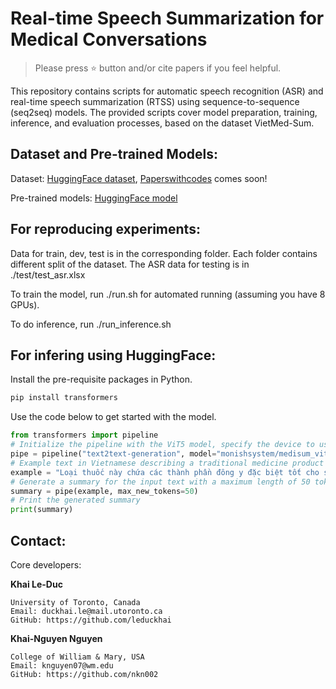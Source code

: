 # Real-time Speech Summarization for Medical Conversations
> Please press ⭐ button and/or cite papers if you feel helpful.

This repository contains scripts for automatic speech recognition (ASR) and real-time speech summarization (RTSS) using sequence-to-sequence (seq2seq) models. The provided scripts cover model preparation, training, inference, and evaluation processes, based on the dataset VietMed-Sum.

## Dataset and Pre-trained Models:

Dataset: [HuggingFace dataset](https://huggingface.co/datasets/leduckhai/VietMed-Sum), [Paperswithcodes](None) comes soon!

Pre-trained models: [HuggingFace model](https://huggingface.co/leduckhai/ViT5-VietMedSum)

## For reproducing experiments:
Data for train, dev, test is in the corresponding folder. Each folder contains different split of the dataset. The ASR data for testing is in ./test/test_asr.xlsx

To train the model, run ./run.sh for automated running (assuming you have 8 GPUs).

To do inference, run ./run_inference.sh

## For infering using HuggingFace:

Install the pre-requisite packages in Python. 
```python
pip install transformers
```

Use the code below to get started with the model.

```python
from transformers import pipeline
# Initialize the pipeline with the ViT5 model, specify the device to use CUDA for GPU acceleration
pipe = pipeline("text2text-generation", model="monishsystem/medisum_vit5", device='cuda')
# Example text in Vietnamese describing a traditional medicine product
example = "Loại thuốc này chứa các thành phần đông y đặc biệt tốt cho sức khoẻ, giúp tăng cường sinh lý và bổ thận tráng dương, đặc biệt tốt cho người cao tuổi và người có bệnh lý nền"
# Generate a summary for the input text with a maximum length of 50 tokens
summary = pipe(example, max_new_tokens=50)
# Print the generated summary
print(summary)
```

## Contact:

Core developers:

**Khai Le-Duc**
```
University of Toronto, Canada
Email: duckhai.le@mail.utoronto.ca
GitHub: https://github.com/leduckhai
```

**Khai-Nguyen Nguyen**
```
College of William & Mary, USA
Email: knguyen07@wm.edu
GitHub: https://github.com/nkn002
```

